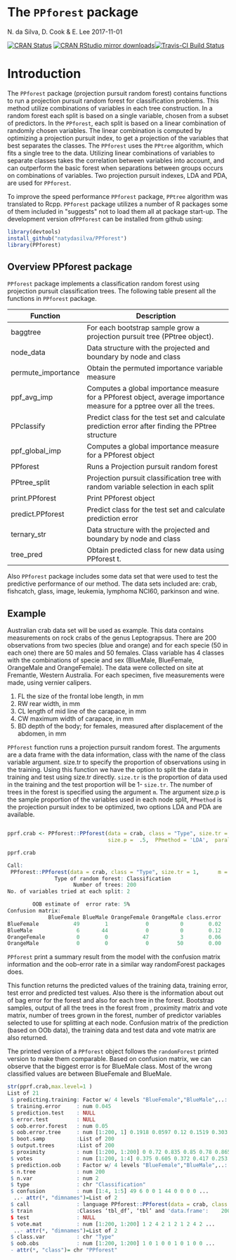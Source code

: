 
The `PPforest` package
======================
N. da Silva, D. Cook & E. Lee 
2017-11-01


<!-- README.md is generated from README.Rmd. Please edit that file -->
[![CRAN Status](https://www.r-pkg.org/badges/version/PPforest)](https://cran.r-project.org/web/packages/PPforest/index.html) [![CRAN RStudio mirror downloads](https://cranlogs.r-pkg.org/badges/PPforest)](https://www.r-pkg.org/pkg/PPforest)[![Travis-CI Build Status](https://travis-ci.org/natydasilva/PPforest.svg?branch=master)](https://travis-ci.org/natydasilva/PPforest)

Introduction
============

The `PPforest` package (projection pursuit random forest) contains functions to run a projection pursuit random forest for classification problems. This method utilize combinations of variables in each tree construction.  In a random forest each split is based on a single variable, chosen from a subset of predictors. In the `PPforest`, each split is based on a linear combination of randomly chosen variables. The linear combination is computed by optimizing a projection pursuit index, to get a projection of the variables that best separates the classes. The `PPforest` uses the `PPtree` algorithm, which fits a single tree to the data. Utilizing linear combinations of variables to separate classes takes the correlation between variables into account, and can outperform the basic forest when separations between groups occurs on combinations of variables. Two projection pursuit indexes, LDA and PDA, are used for `PPforest`.

To improve the speed performance `PPforest` package, `PPtree` algorithm was translated to Rcpp. 
`PPforest` package utilizes a number of R packages some of them included in "suggests" not to load them all at package start-up.
The development version of`PPforest` can be installed from github using:

```r
library(devtools)
install_github("natydasilva/PPforest")
library(PPforest)
```


Overview PPforest package
-------------------------

`PPforest` package implements a classification random forest using projection pursuit classification trees. The following table present all the functions in `PPforest` package.

| Function |Description |
| ----------------- | --------------------------------------------------------------  | 
|baggtree|For each bootstrap sample grow a projection pursuit tree (PPtree object).|
|node_data|Data structure with the  projected and boundary by node and class|
|permute_importance|Obtain the permuted importance variable measure|
|ppf_avg_imp| Computes a global importance measure for a PPforest object, average importance measure for a pptree over all the trees.| 
|PPclassify| Predict class for the test set and calculate prediction error after finding the PPtree structure|
|ppf_global_imp| Computes a global importance measure for a PPforest object|
|PPforest|Runs a Projection pursuit random forest|
|PPtree_split|Projection pursuit classification tree with random variable selection in each split|
|print.PPforest| Print PPforest object|
|predict.PPforest|Predict class for the test set and calculate prediction error|
|ternary_str|Data structure with the  projected and boundary by node and class|
|tree_pred|Obtain predicted class for new data using PPforest t.|

Also `PPforest` package includes some data set that were used to test the predictive performance of our method. The data sets included are: crab, fishcatch, glass, image, leukemia, lymphoma NCI60, parkinson and wine.

 Example
------------
Australian crab data set will be used as example. This data contains measurements on rock crabs of the genus Leptograpsus. There are 200 observations from two species (blue and orange) and for each specie (50 in each one) there are 50 males and 50 females. Class variable has 4 classes with the combinations of specie and sex (BlueMale, BlueFemale, OrangeMale and OrangeFemale). The data were collected on site at Fremantle, Western Australia. For each specimen, five measurements were made, using vernier calipers.

1. FL the size of the frontal lobe length, in mm
2. RW rear width, in mm
3. CL length of mid line of the carapace, in mm
4. CW maximum width of carapace, in mm
5. BD depth of the body; for females, measured after displacement of the abdomen, in mm


```PPforest``` function runs a projection pursuit random forest.  The arguments are a data frame with the data information, class with the name of the class variable argument.  size.tr to specify the proportion of observations using in the training. Using this function we have the option to split the data in training and test using size.tr directly. `size.tr` is the proportion of data used in the training and the test proportion will be 1- `size.tr`.
The number of trees in the forest is specified using the argument `m`. The argument size.p is the sample proportion of the variables used in each node split, `PPmethod` is the projection pursuit index to be optimized,  two options LDA and PDA are available.

```r 

pprf.crab <- PPforest::PPforest(data = crab, class = "Type", size.tr = 1, m = 200,
                                size.p =  .5,  PPmethod = 'LDA',  parallel =TRUE, cores = 2)

pprf.crab

Call:
 PPforest::PPforest(data = crab, class = "Type", size.tr = 1,      m = 200, PPmethod = "LDA", size.p = 0.5, parallel = TRUE,      cores = 2) 
               Type of random forest: Classification
                     Number of trees: 200
No. of variables tried at each split: 2

        OOB estimate of  error rate: 5%
Confusion matrix:
             BlueFemale BlueMale OrangeFemale OrangeMale class.error
BlueFemale           49        1            0          0        0.02
BlueMale              6       44            0          0        0.12
OrangeFemale          0        0           47          3        0.06
OrangeMale            0        0            0         50        0.00
```

`PPforest` print a summary result from the model with the confusion matrix information and the oob-error rate in a similar way randomForest packages does.

This function returns the predicted values of the training data, training error, test error and predicted test values. Also there is the information about out of bag error for the forest and also for each tree in the forest. Bootstrap samples, output of all the trees in the forest from , proximity matrix and vote matrix, number of trees grown in the forest, number of predictor variables selected to use for splitting at each node. Confusion matrix of the prediction (based on OOb data), the training data and test data and vote matrix are also returned.

The printed version of a `PPforest` object follows the `randomForest` printed version to make them comparable. Based on confusion matrix, we can observe that the biggest error is for BlueMale class. Most of the wrong classified values are between BlueFemale and BlueMale.

```r
str(pprf.crab,max.level=1 )
List of 21
 $ predicting.training: Factor w/ 4 levels "BlueFemale","BlueMale",..: 2 1 2 2 2 2 1 2 2 1 ...
 $ training.error     : num 0.045
 $ prediction.test    : NULL
 $ error.test         : NULL
 $ oob.error.forest   : num 0.05
 $ oob.error.tree     : num [1:200, 1] 0.1918 0.0597 0.12 0.1519 0.303 ...
 $ boot.samp          :List of 200
 $ output.trees       :List of 200
 $ proximity          : num [1:200, 1:200] 0 0.72 0.835 0.85 0.78 0.865 0.32 0.875 0.765 0.29 ...
 $ votes              : num [1:200, 1:4] 0.375 0.605 0.372 0.417 0.253 ...
 $ prediction.oob     : Factor w/ 4 levels "BlueFemale","BlueMale",..: 2 1 2 2 2 2 1 2 2 1 ...
 $ n.tree             : num 200
 $ n.var              : num 2
 $ type               : chr "Classification"
 $ confusion          : num [1:4, 1:5] 49 6 0 0 1 44 0 0 0 0 ...
  ..- attr(*, "dimnames")=List of 2
 $ call               : language PPforest::PPforest(data = crab, class = "Type", size.tr = 1, m = 200, PPmethod = "LDA", size.p = 0.5,      parall| __truncated__
 $ train              :Classes ‘tbl_df’, ‘tbl’ and 'data.frame':	200 obs. of  6 variables:
 $ test               : NULL
 $ vote.mat           : num [1:200, 1:200] 1 2 4 2 1 2 1 2 4 2 ...
  ..- attr(*, "dimnames")=List of 2
 $ class.var          : chr "Type"
 $ oob.obs            : num [1:200, 1:200] 1 0 1 0 0 1 0 1 0 0 ...
 - attr(*, "class")= chr "PPforest"
```
